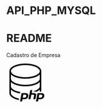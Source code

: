 # API_PHP_MYSQL

<h1>README</h1>

<p>Cadastro de Empresa</p>
 
![Texto Alternativo](servidor-php.png)